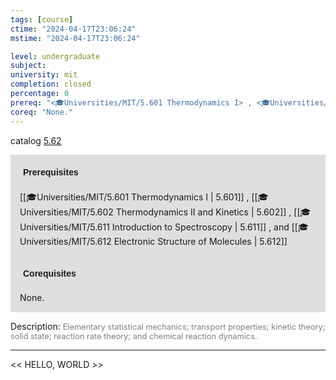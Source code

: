 ```yaml
---
tags: [course]
ctime: "2024-04-17T23:06:24"
mstime: "2024-04-17T23:06:24"

level: undergraduate
subject: 
university: mit
completion: closed
percentage: 0
prereq: "<🎓Universities/MIT/5.601 Thermodynamics I> , <🎓Universities/MIT/5.602 Thermodynamics II and Kinetics> , <🎓Universities/MIT/5.611 Introduction to Spectroscopy> , and <🎓Universities/MIT/5.612 Electronic Structure of Molecules>"
coreq: "None."
---
```


catalog [5.62](http://student.mit.edu/catalog/m5b.html#5.62)

<span style="display: block; padding: 15px; background-color: rgb(100, 100, 100, 0.2);"><font id="m_prereq3272_0" style="display: block; font-family: Arial, sans-serif; font-weight: bold; padding: 5px">Prerequisites</font><br><span id="prereq3272_0">[[🎓Universities/MIT/5.601 Thermodynamics I | 5.601]] , [[🎓Universities/MIT/5.602 Thermodynamics II and Kinetics | 5.602]] , [[🎓Universities/MIT/5.611 Introduction to Spectroscopy | 5.611]] , and [[🎓Universities/MIT/5.612 Electronic Structure of Molecules | 5.612]]</span></span>
<span style="display: block; padding: 15px; background-color: rgb(100, 100, 100, 0.2);"><font id="m_coreq3272_0" style="display: block; font-family: Arial, sans-serif; font-weight: bold; padding: 5px">Corequisites</font><br><span id="coreq3272_0">None.</span></span>

<font style="">Description:</font>
<font style="color: grey; font-size: 0.8rem;">Elementary statistical mechanics; transport properties; kinetic theory; solid state; reaction rate theory; and chemical reaction dynamics.</font>



---

<< HELLO, WORLD >>
